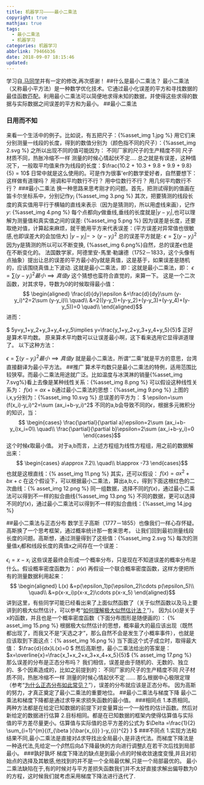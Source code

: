 ```yaml
---
title: 机器学习————最小二乘法
copyright: true
mathjax: true
tags:
  - 最小二乘法
  - 机器学习
categories: 机器学习
abbrlink: 79466b36
date: 2018-09-07 18:15:46
updated:
---
```


学习自,[马同学](https://www.matongxue.com/madocs/818.html)并有一定的修改,再次感谢！
##什么是最小二乘法？
最小二乘法（又称最小平方法）是一种数学优化技术。它通过最小化误差的平方和寻找数据的最佳函数匹配。利用最小二乘法可以简便地求得未知的数据，并使得这些求得的数据与实际数据之间误差的平方和为最小。<!--more-->
##最小二乘法
### 日用而不知
来看一个生活中的例子。比如说，有五把尺子：{%asset_img 1.jpg %}
用它们来分别测量一线段的长度，得到的数值分别为（颜色指不同的尺子）：{%asset_img 2.svg %}
之所以出现不同的值可能因为：
不同厂家的尺子的生产精度不同
尺子材质不同，热胀冷缩不一样
测量的时候心情起伏不定....
总之就是有误差，这种情况下，一般取平均值来作为线段的长度：$\frac{10.2 + 10.3 + 9.8 + 9.9 + 9.8}{5} = 10$
日常中就是这么使用的。可是作为很事'er的数学爱好者，自然要想下：
这样做有道理吗？
用调和平均数行不行？
用中位数行不行？
用几何平均数行不行？
###最小二乘法
换一种思路来思考刚才的问题。首先，把测试得到的值画在笛卡尔坐标系中，分别记作$y_i$
{%asset_img 3.png %}
其次，把要猜测的线段长度的真实值用平行于横轴的直线来表示（因为是猜测的，所以用虚线来画），记作$y$:
{%asset_img 4.png %}
每个点都向$y$做垂线,垂线的长度就是$|y-y_i|$,也可以理解为测量值和真实值之间的误差:
{%asset_img 5.png %}
因为误差是长度，还要取绝对值，计算起来麻烦，就干脆用平方来代表误差：(平方误差对异常值也很敏感,也即误差大的会加倍大)
$|y-y_i| -> (y-y_i)^2$
总的误差平方就是: $\epsilon = \sum(y-y_i)^2$因为y是猜测的所以可以不断变换,
{%asset_img 6.png%}自然，总的误差$\epsilon$也是在不断变化的。
法国数学家，阿德里安-馬里·勒讓德（1752－1833，这个头像有点抽象）提出让总的误差的平方最小的y就是真值，这是基于，如果误差是随机的，应该围绕真值上下波动.
这就是最小二乘法，即：这就是最小二乘法，即：
$\epsilon=\sum (y-y_i)^2最小\implies 真值y$
这个猜想也蛮符合直觉的，来算一下。
这是一个二次函数，对其求导，导数为0的时候取得最小值：
$$
\begin{aligned}
    \frac{d}{dy}\epsilon
        &=\frac{d}{dy}\sum (y-y_i)^2=2\sum (y-y_i)\\
        \quad\\
        &=2((y-y_1)+(y-y_2)+(y-y_3)+(y-y_4)+(y-y_5))=0
        \quad\\
\end{aligned}$$
进而：

  $  5y=y_1+y_2+y_3+y_4+y_5\implies y=\frac{y_1+y_2+y_3+y_4+y_5}{5}$
正好是算术平均数。
原来算术平均数可以让误差最小啊，这下看来选用它显得讲道理了。
以下这种方法：

$\epsilon=\sum (y-y_i)^2最小\implies 真值y$
就是最小二乘法，所谓“二乘”就是平方的意思，台湾直接翻译为最小平方法。
##推广
算术平均数只是最小二乘法的特例，适用范围比较狭窄。而最小二乘法用途就广泛。比如温度与冰淇淋的销量{%asset_img 7.svg%}看上去像是某种线性关系：{%asset_img 8.png %}
可以假设这种线性关系为：
$f(x)=ax+b$通过最小二乘法的思想：{%asset_img 9.png %}
上图的i,x,y分别为：{%asset_img 10.svg %}
总误差的平方为：
$
\epsilon=\sum (f(x_i)-y_i)^2=\sum (ax_i+b-y_i)^2$
不同的a,b会导致不同的$\epsilon$，根据多元微积分的知识，当：
$$
\begin{cases}
    \frac{\partial}{\partial a}\epsilon=2\sum (ax_i+b-y_i)x_i=0\\
    \quad\\
    \frac{\partial}{\partial b}\epsilon=2\sum (ax_i+b-y_i)=0
\end{cases}$$
这个时候$\epsilon$取最小值。
对于a,b而言，上述方程组为线性方程组，用之前的数据解出来：
$$
\begin{cases}
    a\approx 7.2\\
    \quad\\
    b\approx -73
\end{cases}$$
也就是这根直线：{% asset_img 11.png %}
其实，还可以假设：
$f(x)=ax^2+bx+c$
在这个假设下，可以根据最小二乘法，算出a,b,c，得到下面这根红色的二次曲线：{% asset_img 12.png %}
同一组数据，选择不同的$f(x)$，通过最小二乘法可以得到不一样的拟合曲线{%asset_img 13.png %}
不同的数据，更可以选择不同的$f(x)$，通过最小二乘法可以得到不一样的拟合曲线：{%asset_img 14.jpg %}

##最小二乘法与正态分布
数学王子高斯（1777－1855）也像我们一样心存怀疑。
高斯换了一个思考框架，通过概率统计那一套来思考。
让我们回到最初测量线段长度的问题。高斯想，通过测量得到了这些值：{%asset_img 2.svg %}
每次的测量值$x_i$都和线段长度的真值x之间存在一个误差：

$\epsilon_i=x-x_i$
这些误差最终会形成一个概率分布，只是现在不知道误差的概率分布是什么。假设概率密度函数为：
$p(\epsilon)$
再假设一个联合概率密度函数，这样方便把所有的测量数据利用起来：
$$
\begin{aligned}
    L(x)
        &=p(\epsilon_1)p(\epsilon_2)\cdots p(\epsilon_5)\\
        \quad\\
        &=p(x-x_i)p(x-x_2)\cdots p(x-x_5)
\end{aligned}$$
讲到这里，有些同学可能已经看出来了上面似然函数了（关于似然函数以及马上要讲到的极大似然估计，可以参考“[如何理解极大似然估计法？](https://www.matongxue.com/madocs/447.html)”）。
因为$L(x)$是关于x的函数，并且也是一个概率密度函数（下面分布图形是随便画的）：
{% asset_img 15.png %}
根据极大似然估计的思想，概率最大的最应该出现（既然都出现了，而我又不是“天选之才”，那么自然不会是发生了小概率事件），也就是应该取到下面这点：{% asset_img 16.png %}
当下面这个式子成立时，取得最大值：
$\frac{d}{dx}L(x)=0 $
然后高斯想，最小二乘法给出的答案是：
$x=\overline{x}=\frac{x_1+x_2+x_3+x_4+x_5}{5}$
{% asset_img 17.png %}
那么误差的分布是正态分布吗？
我们相信，误差是由于随机的、无数的、独立的、多个因素造成的，比如之前提到的：
不同厂家的尺子的生产精度不同
尺子材质不同，热胀冷缩不一样
测量的时候心情起伏不定
......
那么根据中心极限定理（参考“[为什么正态分布如此常见？](https://www.matongxue.com/madocs/589.html)”），误差的分布就应该是正态分布。
因为高斯的努力，才真正奠定了最小二乘法的重要地位。
##最小二乘法与梯度下降
最小二乘法和梯度下降都是通过求导来求损失函数的最小值。
###相同点
1.本质相同。两种方法都是在给定已知数据的前提下对变量算出一个一般性的估计函数。然后对新给定的数据进行估算
2.目标相同。都是在已知数据的框架内使得估算值与实际值的平方差尽量更小。估算值与实际值的总平方差的公式为
 $\Delta =\frac{1}{2} \sum_{i=1}^{m}{(f_{\beta }(\bar{x_{i}} )-y_{i})^{2} } $
###不同点
1.实现方法和结果不同,最小二乘法是直接对$\Delta$求导找出全局最小,是非迭代法。而梯度下降法是一种迭代法,先给定一个$\beta$然后向$\Delta$下降最快的方向进行调整$\beta$,在若干次后找到局部最小。
###孰好孰坏
梯度下降法的缺点是到最小点的时候收敛速度变慢,并且对初始点的选择及其敏感,他找到的并不是一个全局最优解,只是一个局部最优的。
最小二乘法缺陷在于,有的时候对与平方差损失函数我们并不太好直接求解出偏导数为0的方程，这时候我们就考虑采用梯度下降法进行迭代了.
